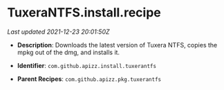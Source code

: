 # TuxeraNTFS.install.recipe

_Last updated 2021-12-23 20:01:50Z_

- **Description**: Downloads the latest version of Tuxera NTFS, copies the mpkg out of the dmg, and installs it.

- **Identifier**: `com.github.apizz.install.tuxerantfs`

- **Parent Recipes**: `com.github.apizz.pkg.tuxerantfs`
